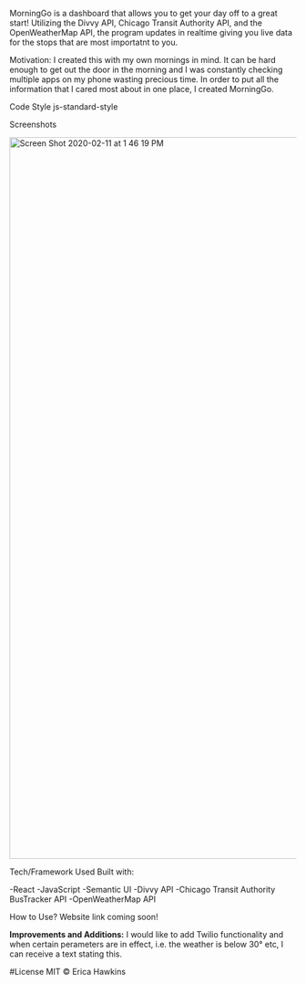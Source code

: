 

MorningGo is a dashboard that allows you to get your day off to a great start! Utilizing the Divvy API, Chicago Transit Authority API, and the OpenWeatherMap API, the program updates in realtime giving you live data for the stops that are most importatnt to you. 

Motivation: I created this with my own mornings in mind. It can be hard enough to get out the door in the morning and I was constantly checking multiple apps on my phone wasting precious time. In order to put all the information that I cared most about in one place, I created MorningGo.

Code Style js-standard-style

Screenshots

<img width="1265" alt="Screen Shot 2020-02-11 at 1 46 19 PM" src="https://user-images.githubusercontent.com/46728814/74277231-c5024d80-4cdc-11ea-9d1f-995ebf823d79.png">

Tech/Framework Used Built with:

-React
-JavaScript 
-Semantic UI 
-Divvy API 
-Chicago Transit Authority BusTracker API 
-OpenWeatherMap API 

How to Use?
Website link coming soon! 

**Improvements and Additions:** I would like to add Twilio functionality and when certain perameters are in effect, i.e. the weather is below 30° etc, I can receive a text stating this. 

#License MIT © Erica Hawkins


